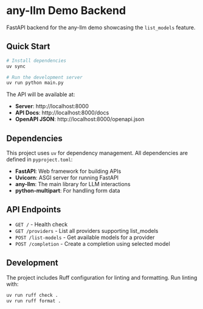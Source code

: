# any-llm Demo Backend

FastAPI backend for the any-llm demo showcasing the `list_models` feature.

## Quick Start

```bash
# Install dependencies
uv sync

# Run the development server
uv run python main.py
```

The API will be available at:
- **Server**: http://localhost:8000
- **API Docs**: http://localhost:8000/docs
- **OpenAPI JSON**: http://localhost:8000/openapi.json

## Dependencies

This project uses `uv` for dependency management. All dependencies are defined in `pyproject.toml`:

- **FastAPI**: Web framework for building APIs
- **Uvicorn**: ASGI server for running FastAPI
- **any-llm**: The main library for LLM interactions
- **python-multipart**: For handling form data

## API Endpoints

- `GET /` - Health check
- `GET /providers` - List all providers supporting list_models
- `POST /list-models` - Get available models for a provider
- `POST /completion` - Create a completion using selected model

## Development

The project includes Ruff configuration for linting and formatting. Run linting with:

```bash
uv run ruff check .
uv run ruff format .
```

